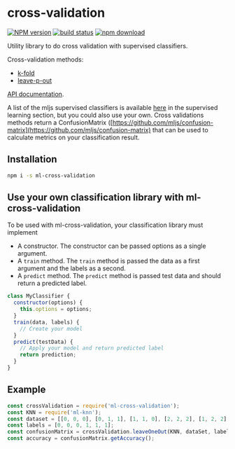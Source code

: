 # cross-validation

  [![NPM version][npm-image]][npm-url]
  [![build status][travis-image]][travis-url]
  [![npm download][download-image]][download-url]

Utility library to do cross validation with supervised classifiers.

Cross-validation methods: 
- [k-fold](https://en.wikipedia.org/wiki/Cross-validation_(statistics)#k-fold_cross-validation)
- [leave-p-out](https://en.wikipedia.org/wiki/Cross-validation_(statistics)#Leave-p-out_cross-validation)

[API documentation](https://mljs.github.io/cross-validation/).

A list of the mljs supervised classifiers is available [here](https://github.com/mljs/ml#tools) in the supervised learning section, but you could also use your own. Cross validations methods return a ConfusionMatrix ([https://github.com/mljs/confusion-matrix](https://github.com/mljs/confusion-matrix) that can be used to calculate metrics on your classification result.

## Installation
```bash
npm i -s ml-cross-validation
```

## Use your own classification library with ml-cross-validation
To be used with ml-cross-validation, your classification library must implement
- A constructor. The constructor can be passed options as a single argument.
- A `train` method. The `train` method is passed the data as a first argument and the labels as a second.
- A `predict` method. The `predict` method is passed test data and should return a predicted label.

```js
class MyClassifier {
  constructor(options) {
    this.options = options;
  }
  train(data, labels) {
    // Create your model
  }
  predict(testData) {
    // Apply your model and return predicted label
    return prediction;
  }
}
```

## Example
```js
const crossValidation = require('ml-cross-validation');
const KNN = require('ml-knn');
const dataset = [[0, 0, 0], [0, 1, 1], [1, 1, 0], [2, 2, 2], [1, 2, 2], [2, 1, 2]];
const labels = [0, 0, 0, 1, 1, 1];
const confusionMatrix = crossValidation.leaveOneOut(KNN, dataSet, labels);
const accuracy = confusionMatrix.getAccuracy();
```


[npm-image]: https://img.shields.io/npm/v/ml-cross-validation.svg?style=flat-square
[npm-url]: https://npmjs.org/package/ml-cross-validation
[travis-image]: https://img.shields.io/travis/mljs/cross-validation/master.svg?style=flat-square
[travis-url]: https://travis-ci.org/mljs/cross-validation
[download-image]: https://img.shields.io/npm/dm/ml-cross-validation.svg?style=flat-square
[download-url]: https://npmjs.org/package/ml-cross-validation
